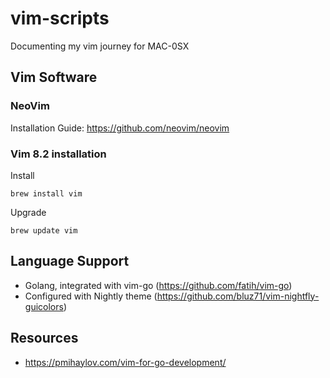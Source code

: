 # vim-scripts

Documenting my vim journey for MAC-0SX

## Vim Software

### NeoVim

Installation Guide: https://github.com/neovim/neovim

### Vim 8.2 installation

Install

```
brew install vim
```

Upgrade

```
brew update vim
```

## Language Support

- Golang, integrated with vim-go (https://github.com/fatih/vim-go)
- Configured with Nightly theme (https://github.com/bluz71/vim-nightfly-guicolors)

## Resources

- https://pmihaylov.com/vim-for-go-development/
